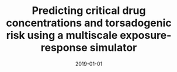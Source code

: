 ---
title: "Predicting critical drug concentrations and torsadogenic risk using a multiscale exposure-response simulator"
collection: publications
permalink: /publication/2019-01-01-Predicting-critical-drug-concentrations-and-torsadogenic-risk-using-a-multiscale-exposure-response-simulator
date: 2019-01-01
venue: 'Progress in biophysics and molecular biology'
paperurl: 'https://www.sciencedirect.com/science/article/pii/S0079610718300622'
citation: ' Francisco Sahli,  Jiang Yao,  Anna Sher,  Ellen Kuhl, &quot;Predicting critical drug concentrations and torsadogenic risk using a multiscale exposure-response simulator.&quot; Progress in biophysics and molecular biology, 2019.'
authors: 'Francisco Sahli Costabal, Jiang Yao, Anna Sher, Ellen Kuhl'
---